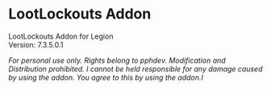 # LootLockouts Addon
LootLockouts Addon for Legion<br>
Version: 7.3.5.0.1

<i>For personal use only. Rights belong to pphdev. Modification and Distribution prohibited. I cannot be held responsible for any damage caused by using the addon. You agree to this by using the addon.I</i>
